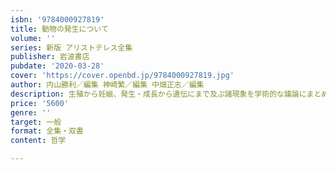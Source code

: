 ```yaml
---
isbn: '9784000927819'
title: 動物の発生について
volume: ''
series: 新版 アリストテレス全集
publisher: 岩波書店
pubdate: '2020-03-28'
cover: 'https://cover.openbd.jp/9784000927819.jpg'
author: 内山勝利／編集 神崎繁／編集 中畑正志／編集
description: 生殖から妊娠、発生・成長から遺伝にまで及ぶ諸現象を学術的な議論にまとめ上げる。
price: '5600'
genre: ''
target: 一般
format: 全集・双書
content: 哲学

---
```

